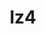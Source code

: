 ---
title: "lz4"
layout: cache
categories: [package, develop-2024-12-29]
meta: {"versions": ["1.10.0"], "compilers": ["gcc@=10.5.0", "gcc@=11.1.0", "gcc@=11.4.0", "gcc@=12.4.0", "gcc@=13.3.0", "gcc@=7.3.1", "gcc@=7.5.0", "gcc@=9.4.0", "oneapi@=2024.1.0", "oneapi@=2024.2.1"], "oss": ["amzn2", "centos7", "rhel8", "ubuntu18.04", "ubuntu20.04", "ubuntu22.04"], "platforms": ["linux"], "targets": ["aarch64", "neoverse_v1", "neoverse_v2", "ppc64le", "x86_64_v3", "x86_64_v4"], "stacks": ["aws-isc", "aws-isc-aarch64", "aws-pcluster-neoverse_v1", "aws-pcluster-x86_64_v4", "build_systems", "data-vis-sdk", "developer-tools-aarch64-linux-gnu", "developer-tools-x86_64_v3-linux-gnu", "e4s", "e4s-neoverse-v2", "e4s-oneapi", "e4s-power", "e4s-rocm-external", "radiuss", "root", "tutorial"], "num_specs": 15, "num_specs_by_stack": {"aws-isc-aarch64": 1, "root": 15, "aws-pcluster-neoverse_v1": 1, "aws-pcluster-x86_64_v4": 4, "aws-isc": 1, "developer-tools-x86_64_v3-linux-gnu": 1, "developer-tools-aarch64-linux-gnu": 1, "build_systems": 1, "radiuss": 1, "e4s-power": 1, "data-vis-sdk": 1, "e4s-neoverse-v2": 1, "e4s-rocm-external": 1, "e4s": 1, "tutorial": 1, "e4s-oneapi": 1}}
spec_details: [{"hash": "jpc7lzg4bg5j7c6b4jcmmo6f4x6vqh4g", "compiler": "gcc@=7.3.1", "versions": ["1.10.0"], "os": "amzn2", "platform": "linux", "target": "aarch64", "variants": ["build_system=makefile", "libs=shared,static", "+pic"], "stacks": ["aws-isc-aarch64", "root"], "size": "-", "tarball": "https://binaries.spack.io/develop-2024-12-29/build_cache/linux-amzn2-aarch64/gcc-7.3.1/lz4-1.10.0/linux-amzn2-aarch64-gcc-7.3.1-lz4-1.10.0-jpc7lzg4bg5j7c6b4jcmmo6f4x6vqh4g.spack"}, {"hash": "nerb353fergdviu5einxgdpwsj2opy5e", "compiler": "gcc@=12.4.0", "versions": ["1.10.0"], "os": "amzn2", "platform": "linux", "target": "neoverse_v1", "variants": ["build_system=makefile", "libs=shared,static", "+pic"], "stacks": ["root", "aws-pcluster-neoverse_v1"], "size": "-", "tarball": "https://binaries.spack.io/develop-2024-12-29/build_cache/linux-amzn2-neoverse_v1/gcc-12.4.0/lz4-1.10.0/linux-amzn2-neoverse_v1-gcc-12.4.0-lz4-1.10.0-nerb353fergdviu5einxgdpwsj2opy5e.spack"}, {"hash": "jaymcykj3bemmahsyyq5fxjq6nh7vsgw", "compiler": "gcc@=12.4.0", "versions": ["1.10.0"], "os": "amzn2", "platform": "linux", "target": "x86_64_v3", "variants": ["build_system=makefile", "libs=shared,static", "+pic"], "stacks": ["aws-pcluster-x86_64_v4", "root"], "size": "-", "tarball": "https://binaries.spack.io/develop-2024-12-29/build_cache/linux-amzn2-x86_64_v3/gcc-12.4.0/lz4-1.10.0/linux-amzn2-x86_64_v3-gcc-12.4.0-lz4-1.10.0-jaymcykj3bemmahsyyq5fxjq6nh7vsgw.spack"}, {"hash": "52pjobfyyaspccdd6tnj3q63jrqist6c", "compiler": "gcc@=7.3.1", "versions": ["1.10.0"], "os": "amzn2", "platform": "linux", "target": "x86_64_v3", "variants": ["build_system=makefile", "libs=shared,static", "+pic"], "stacks": ["aws-isc", "root"], "size": "-", "tarball": "https://binaries.spack.io/develop-2024-12-29/build_cache/linux-amzn2-x86_64_v3/gcc-7.3.1/lz4-1.10.0/linux-amzn2-x86_64_v3-gcc-7.3.1-lz4-1.10.0-52pjobfyyaspccdd6tnj3q63jrqist6c.spack"}, {"hash": "pp4kqbbqjo7dw64vt5dljcqjqvjq77cn", "compiler": "oneapi@=2024.1.0", "versions": ["1.10.0"], "os": "amzn2", "platform": "linux", "target": "x86_64_v3", "variants": ["build_system=makefile", "libs=shared,static", "+pic"], "stacks": ["aws-pcluster-x86_64_v4", "root"], "size": "-", "tarball": "https://binaries.spack.io/develop-2024-12-29/build_cache/linux-amzn2-x86_64_v3/oneapi-2024.1.0/lz4-1.10.0/linux-amzn2-x86_64_v3-oneapi-2024.1.0-lz4-1.10.0-pp4kqbbqjo7dw64vt5dljcqjqvjq77cn.spack"}, {"hash": "ev2zwjsappjqlq76oazqdbyilpkxqavr", "compiler": "gcc@=12.4.0", "versions": ["1.10.0"], "os": "amzn2", "platform": "linux", "target": "x86_64_v4", "variants": ["build_system=makefile", "libs=shared,static", "+pic"], "stacks": ["aws-pcluster-x86_64_v4", "root"], "size": "-", "tarball": "https://binaries.spack.io/develop-2024-12-29/build_cache/linux-amzn2-x86_64_v4/gcc-12.4.0/lz4-1.10.0/linux-amzn2-x86_64_v4-gcc-12.4.0-lz4-1.10.0-ev2zwjsappjqlq76oazqdbyilpkxqavr.spack"}, {"hash": "453q5vid7iwtltdetpvyg3valj7l3sxt", "compiler": "oneapi@=2024.1.0", "versions": ["1.10.0"], "os": "amzn2", "platform": "linux", "target": "x86_64_v4", "variants": ["build_system=makefile", "libs=shared,static", "+pic"], "stacks": ["aws-pcluster-x86_64_v4", "root"], "size": "-", "tarball": "https://binaries.spack.io/develop-2024-12-29/build_cache/linux-amzn2-x86_64_v4/oneapi-2024.1.0/lz4-1.10.0/linux-amzn2-x86_64_v4-oneapi-2024.1.0-lz4-1.10.0-453q5vid7iwtltdetpvyg3valj7l3sxt.spack"}, {"hash": "fi3gszvuqis4ggh7urcr6ksg3bfjzlil", "compiler": "gcc@=10.5.0", "versions": ["1.10.0"], "os": "centos7", "platform": "linux", "target": "x86_64_v3", "variants": ["build_system=makefile", "libs=shared,static", "+pic"], "stacks": ["root", "developer-tools-x86_64_v3-linux-gnu"], "size": "-", "tarball": "https://binaries.spack.io/develop-2024-12-29/build_cache/linux-centos7-x86_64_v3/gcc-10.5.0/lz4-1.10.0/linux-centos7-x86_64_v3-gcc-10.5.0-lz4-1.10.0-fi3gszvuqis4ggh7urcr6ksg3bfjzlil.spack"}, {"hash": "zqhcgcdemcycqjubt4nol33nndpnm5zo", "compiler": "gcc@=13.3.0", "versions": ["1.10.0"], "os": "rhel8", "platform": "linux", "target": "aarch64", "variants": ["build_system=makefile", "libs=shared,static", "+pic"], "stacks": ["developer-tools-aarch64-linux-gnu", "root"], "size": "-", "tarball": "https://binaries.spack.io/develop-2024-12-29/build_cache/linux-rhel8-aarch64/gcc-13.3.0/lz4-1.10.0/linux-rhel8-aarch64-gcc-13.3.0-lz4-1.10.0-zqhcgcdemcycqjubt4nol33nndpnm5zo.spack"}, {"hash": "sbwfhiltptzew3j3uyrzuenzkvvubmi4", "compiler": "gcc@=7.5.0", "versions": ["1.10.0"], "os": "ubuntu18.04", "platform": "linux", "target": "x86_64_v3", "variants": ["build_system=makefile", "libs=shared,static", "+pic"], "stacks": ["build_systems", "radiuss", "root"], "size": "-", "tarball": "https://binaries.spack.io/develop-2024-12-29/build_cache/linux-ubuntu18.04-x86_64_v3/gcc-7.5.0/lz4-1.10.0/linux-ubuntu18.04-x86_64_v3-gcc-7.5.0-lz4-1.10.0-sbwfhiltptzew3j3uyrzuenzkvvubmi4.spack"}, {"hash": "f3dd2n6hj5d7ecgbtpmxhjmbbzr3o5yn", "compiler": "gcc@=9.4.0", "versions": ["1.10.0"], "os": "ubuntu20.04", "platform": "linux", "target": "ppc64le", "variants": ["build_system=makefile", "libs=shared,static", "+pic"], "stacks": ["e4s-power", "root"], "size": "-", "tarball": "https://binaries.spack.io/develop-2024-12-29/build_cache/linux-ubuntu20.04-ppc64le/gcc-9.4.0/lz4-1.10.0/linux-ubuntu20.04-ppc64le-gcc-9.4.0-lz4-1.10.0-f3dd2n6hj5d7ecgbtpmxhjmbbzr3o5yn.spack"}, {"hash": "lfis7gxbglqhnfyep36o232sbnjvfs3y", "compiler": "gcc@=11.1.0", "versions": ["1.10.0"], "os": "ubuntu20.04", "platform": "linux", "target": "x86_64_v3", "variants": ["build_system=makefile", "libs=shared,static", "+pic"], "stacks": ["data-vis-sdk", "root"], "size": "-", "tarball": "https://binaries.spack.io/develop-2024-12-29/build_cache/linux-ubuntu20.04-x86_64_v3/gcc-11.1.0/lz4-1.10.0/linux-ubuntu20.04-x86_64_v3-gcc-11.1.0-lz4-1.10.0-lfis7gxbglqhnfyep36o232sbnjvfs3y.spack"}, {"hash": "qag53vhjax3h6nks24nv2kbetwagu2cv", "compiler": "gcc@=11.4.0", "versions": ["1.10.0"], "os": "ubuntu22.04", "platform": "linux", "target": "neoverse_v2", "variants": ["build_system=makefile", "libs=shared,static", "+pic"], "stacks": ["e4s-neoverse-v2", "root"], "size": "-", "tarball": "https://binaries.spack.io/develop-2024-12-29/build_cache/linux-ubuntu22.04-neoverse_v2/gcc-11.4.0/lz4-1.10.0/linux-ubuntu22.04-neoverse_v2-gcc-11.4.0-lz4-1.10.0-qag53vhjax3h6nks24nv2kbetwagu2cv.spack"}, {"hash": "2qfci4e7wrtrdj275qsdlzva3niywqgt", "compiler": "gcc@=11.4.0", "versions": ["1.10.0"], "os": "ubuntu22.04", "platform": "linux", "target": "x86_64_v3", "variants": ["build_system=makefile", "libs=shared,static", "+pic"], "stacks": ["e4s-rocm-external", "e4s", "root", "tutorial"], "size": "-", "tarball": "https://binaries.spack.io/develop-2024-12-29/build_cache/linux-ubuntu22.04-x86_64_v3/gcc-11.4.0/lz4-1.10.0/linux-ubuntu22.04-x86_64_v3-gcc-11.4.0-lz4-1.10.0-2qfci4e7wrtrdj275qsdlzva3niywqgt.spack"}, {"hash": "hb2t2owtdnzwznamhiytd7hcjhvoo432", "compiler": "oneapi@=2024.2.1", "versions": ["1.10.0"], "os": "ubuntu22.04", "platform": "linux", "target": "x86_64_v3", "variants": ["build_system=makefile", "libs=shared,static", "+pic"], "stacks": ["e4s-oneapi", "root"], "size": "-", "tarball": "https://binaries.spack.io/develop-2024-12-29/build_cache/linux-ubuntu22.04-x86_64_v3/oneapi-2024.2.1/lz4-1.10.0/linux-ubuntu22.04-x86_64_v3-oneapi-2024.2.1-lz4-1.10.0-hb2t2owtdnzwznamhiytd7hcjhvoo432.spack"}]
---